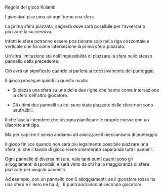 Regole del gioco Kulami:

I giocatori piazzano ad ogni turno una sfera.

La prima sfera piazzata, segnerà dove sarà possibile per l'avversario piazzare la successiva.

Infatti le sfere potranno essere posizionate solo nella riga orizzontale e verticale che ha 
come intersezione la prima sfera piazzata.

Un'altra limitazione sta nell'impossibilità di piazzare la sfera nello stesso pannello della precedente.

Ciò avrà un significato quando si parlerà successivamente del punteggio.

Il gioco prosegue quindi in questo modo:

- Si piazza una sfera su una delle due righe che hanno come intersezione la sfera dell'altro giocatore.

- Gli ultimi due pannelli su cui sono state piazzate delle sfere non sono usufruibili.

Il che lascia intendere che bisogna pianificare le proprie mosse con un discreto anticipo. 

Ma per capirne il senso andiamo ad analizzare il meccanismo di punteggio.

Il gioco finisce quando non sarà più legalmente possibile piazzare una sfera, al che il tavolo di gioco viene smembrato separando tutti i pannelli. 

Ogni pannello di diversa misura, vale tanti punti quanti sono gli alloggiamenti disponibili, e sarà vinto da chi ha la maggioranza di sfere piazzate per singolo pannello.

Ad esempio, con un pannello con 6 alloggiamenti, se il giocatore rosso ha una sfera e il nero ne ha 3, i 6 punti andranno al secondo giocatore.
